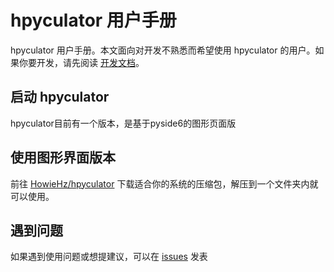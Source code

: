 # hpyculator 用户手册

hpyculator 用户手册。本文面向对开发不熟悉而希望使用 hpyculator 的用户。如果你要开发，请先阅读 [开发文档](README.md)。

## 启动 hpyculator

[//]: # (hpyculator有两个版本，一个是使用纯控制台版本)
hpyculator目前有一个版本，是基于pyside6的图形页面版

## 使用图形界面版本

前往 [HowieHz/hpyculator](https://github.com/HowieHz/hpyculator/releases)
下载适合你的系统的压缩包，解压到一个文件夹内就可以使用。

[//]: # (## 使用纯控制台版本)

[//]: # ()
[//]: # (查看 [ConsoleTerminal.md]&#40;ConsoleTerminal.md&#41;。)

## 遇到问题

如果遇到使用问题或想提建议，可以在 [issues](https://github.com/HowieHz/hpyculator/issues)
发表

